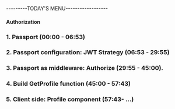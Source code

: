 ---------TODAY'S MENU------------------

#### Authorization

### 1. Passport (00:00 - 06:53)

### 2. Passport configuration: JWT Strategy (06:53 - 29:55)

### 3. Passport as middleware: Authorize (29:55 - 45:00).

### 4. Build GetProfile function (45:00 - 57:43)

### 5. Client side: Profile component (57:43- ...)



